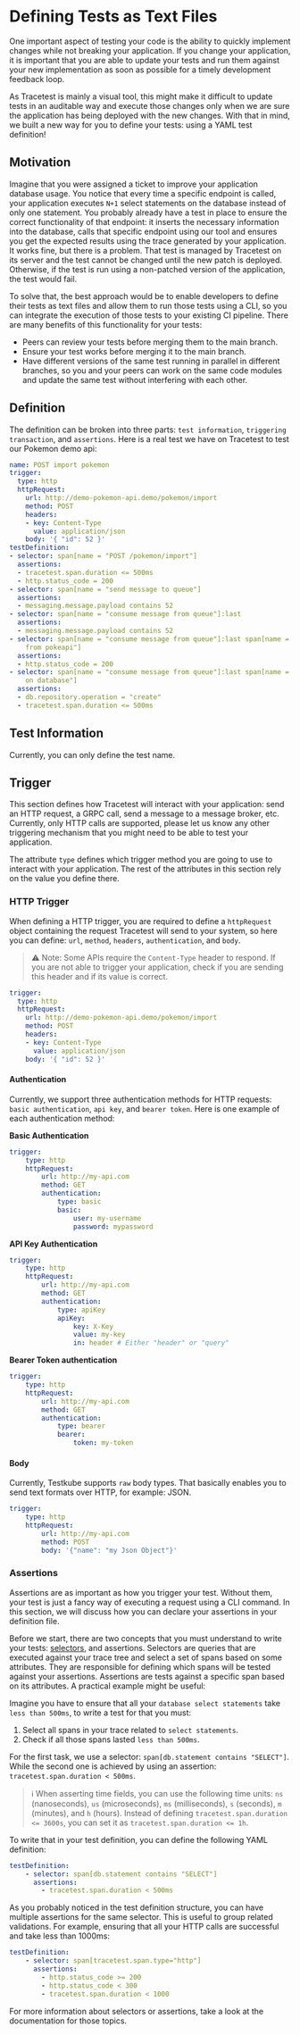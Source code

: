 # Defining Tests as Text Files

One important aspect of testing your code is the ability to quickly implement changes while not breaking your application. If you change your application, it is important that you are able to update your tests and run them against your new implementation as soon as possible for a timely development feedback loop.

As Tracetest is mainly a visual tool, this might make it difficult to update tests in an auditable way and execute those changes only when we are sure the application has being deployed with the new changes. With that in mind, we built a new way for you to define your tests: using a YAML test definition!

## Motivation

Imagine that you were assigned a ticket to improve your application database usage. You notice that every time a specific endpoint is called, your application executes `N+1` select statements on the database instead of only one statement. You probably already have a test in place to ensure the correct functionality of that endpoint: it inserts the necessary information into the database, calls that specific endpoint using our tool and ensures you get the expected results using the trace generated by your application. It works fine, but there is a problem. That test is managed by Tracetest on its server and the test cannot be changed until the new patch is deployed. Otherwise, if the test is run using a non-patched version of the application, the test would fail.

To solve that, the best approach would be to enable developers to define their tests as text files and allow them to run those tests using a CLI, so you can integrate the execution of those tests to your existing CI pipeline. There are many benefits of this functionality for your tests:
 - Peers can review your tests before merging them to the main branch.
 - Ensure your test works before merging it to the main branch.
 - Have different versions of the same test running in parallel in different branches, so you and your peers can work on the same code modules and update the same test without interfering with each other.

## Definition

The definition can be broken into three parts: `test information`, `triggering transaction`, and `assertions`. Here is a real test we have on Tracetest to test our Pokemon demo api:

```yaml
name: POST import pokemon
trigger:
  type: http
  httpRequest:
    url: http://demo-pokemon-api.demo/pokemon/import
    method: POST
    headers:
    - key: Content-Type
      value: application/json
    body: '{ "id": 52 }'
testDefinition:
- selector: span[name = "POST /pokemon/import"]
  assertions:
  - tracetest.span.duration <= 500ms
  - http.status_code = 200
- selector: span[name = "send message to queue"]
  assertions:
  - messaging.message.payload contains 52
- selector: span[name = "consume message from queue"]:last
  assertions:
  - messaging.message.payload contains 52
- selector: span[name = "consume message from queue"]:last span[name = "import pokemon
    from pokeapi"]
  assertions:
  - http.status_code = 200
- selector: span[name = "consume message from queue"]:last span[name = "save pokemon
    on database"]
  assertions:
  - db.repository.operation = "create"
  - tracetest.span.duration <= 500ms
```

## Test Information
Currently, you can only define the test name.

## Trigger
This section defines how Tracetest will interact with your application: send an HTTP request, a GRPC call, send a message to a message broker, etc. Currently, only HTTP calls are supported, please let us know any other triggering mechanism that you might need to be able to test your application.

The attribute `type` defines which trigger method you are going to use to interact with your application. The rest of the attributes in this section rely on the value you define there.

### HTTP Trigger
When defining a HTTP trigger, you are required to define a `httpRequest` object containing the request Tracetest will send to your system, so here you can define: `url`, `method`, `headers`, `authentication`, and `body`.

> :warning: Note: Some APIs require the `Content-Type` header to respond. If you are not able to trigger your application, check if you are sending this header and if its value is correct.

```yaml
trigger:
  type: http
  httpRequest:
    url: http://demo-pokemon-api.demo/pokemon/import
    method: POST
    headers:
    - key: Content-Type
      value: application/json
    body: '{ "id": 52 }'
```

#### Authentication
Currently, we support three authentication methods for HTTP requests: `basic authentication`, `api key`, and `bearer token`. Here is one example of each authentication method:

**Basic Authentication**
```yaml
trigger:
    type: http
    httpRequest:
        url: http://my-api.com
        method: GET
        authentication:
            type: basic
            basic:
                user: my-username
                password: mypassword
```

**API Key Authentication**
```yaml
trigger:
    type: http
    httpRequest:
        url: http://my-api.com
        method: GET
        authentication:
            type: apiKey
            apiKey:
                key: X-Key
                value: my-key
                in: header # Either "header" or "query"
```

**Bearer Token authentication**
```yaml
trigger:
    type: http
    httpRequest:
        url: http://my-api.com
        method: GET
        authentication:
            type: bearer
            bearer:
                token: my-token
```

#### Body

Currently, Testkube supports `raw` body types. That basically enables you to send text formats over HTTP, for example: JSON.

```yaml
trigger:
    type: http
    httpRequest:
        url: http://my-api.com
        method: POST
        body: '{"name": "my Json Object"}'
```

### Assertions
Assertions are as important as how you trigger your test. Without them, your test is just a fancy way of executing a request using a CLI command. In this section, we will discuss how you can declare your assertions in your definition file.

Before we start, there are two concepts that you must understand to write your tests: [selectors](https://kubeshop.github.io/tracetest/advanced-selectors/), and assertions. Selectors are queries that are executed against your trace tree and select a set of spans based on some attributes. They are responsible for defining which spans will be tested against your assertions. Assertions are tests against a specific span based on its attributes. A practical example might be useful:

Imagine you have to ensure that all your `database select statements` take `less than 500ms`, to write a test for that you must:

1. Select all spans in your trace related to `select statements`.
2. Check if all those spans lasted `less than 500ms`.

For the first task, we use a selector: `span[db.statement contains "SELECT"]`. While the second one is achieved by using an assertion: `tracetest.span.duration < 500ms`.

> :information_source: When asserting time fields, you can use the following time units: `ns` (nanoseconds), `us` (microseconds), `ms` (milliseconds), `s` (seconds), `m` (minutes), and `h` (hours). Instead of defining `tracetest.span.duration <= 3600s`, you can set it as `tracetest.span.duration <= 1h`.

To write that in your test definition, you can define the following YAML definition:

```yaml
testDefinition:
    - selector: span[db.statement contains "SELECT"]
      assertions:
        - tracetest.span.duration < 500ms
```

As you probably noticed in the test definition structure, you can have multiple assertions for the same selector. This is useful to group related validations. For example, ensuring that all your HTTP calls are successful and take less than 1000ms:

```yaml
testDefinition:
    - selector: span[tracetest.span.type="http"]
      assertions:
        - http.status_code >= 200
        - http.status_code < 300
        - tracetest.span.duration < 1000
```

For more information about selectors or assertions, take a look at the documentation for those topics.
